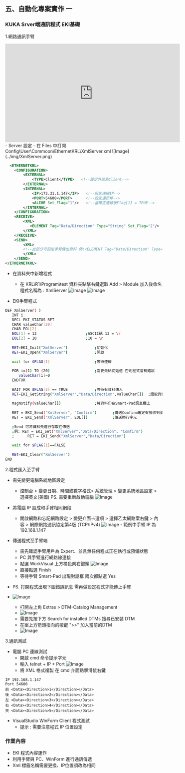 ## 五、自動化專案實作 一
### KUKA Srver端通訊程式 EKI基礎

1.網路通訊手臂
  <iframe width="560" height="315" src="https://www.youtube.com/embed/0EpIUP2WEqY" frameborder="0" allow="accelerometer; autoplay; encrypted-media; gyroscope; picture-in-picture" allowfullscreen></iframe>
  - Server 設定
	  - 在 Files 中打開 Config\User\Commoon\EthernetKRL\XmlServer.xml
	  ![Image](../img/XmlServer.png)

```xml
  <ETHERNETKRL>
	<CONFIGURATION>
		<EXTERNAL>
			<TYPE>Client</TYPE>   <!--設定外部為Client-->
		</EXTERNAL>
		<INTERNAL>
			<IP>172.31.1.147</IP>	<!--設定連線IP-->
			<PORT>54600</PORT>		<!--設定通訊埠-->
			<ALIVE Set_Flag="1"/>	<!--當確定連線後Flag[1] = TRUE-->
		</INTERNAL>
	</CONFIGURATION>
	<RECEIVE>
		<XML>
		   <ELEMENT Tag="Data/Direction" Type="String" Set_Flag="2"/>	<!--設定接收到的資料 Tag="路徑" Type="資料型別" 接收資料後Flag[2]=TRUE-->
		</XML>
	</RECEIVE>
	<SEND>
		<XML>
		<!--此部分可設定手臂傳出資料 例:<ELEMENT Tag="Data/Direction" Type="STRING"/> -->
		</XML>
	</SEND>
</ETHERNETKRL>
  ```

  - 在資料夾中新增程式
	  - 在 KRL\R1\Program\test 資料夾點擊右鍵選取 Add > Module 加入後命名程式名稱為 : XmlServer
	   ![Image](../img/addFiles_Function.png) 
	   ![Image](../img/addFunction.png)

 - EKI手臂程式

```sh
DEF XmlServer( )
   INT i
   DECL EKI_STATUS RET
   CHAR valueChar[20]
   CHAR EOL[2]	
   EOL[1] = 13						;ASCII碼 13 = \r
   EOL[2] = 10						;10 = \n
   
   RET=EKI_Init("XmlServer")			;初始化
   RET=EKI_Open("XmlServer")			;開啟
   
   wait for $FLAG[1] 					;等待連線
   
   FOR i=(1) TO (20)					;需要先給初始值 否則程式會有錯誤
      valueChar[i]=0
   ENDFOR
   
   WAIT FOR $FLAG[2] == TRUE			;等待有資料傳入
   RET=EKI_GetString("XmlServer","Data/Direction",valueChar[])	;讀取資料存入valueChar[]
   
   MsgNotify(valueChar[])				;將資料印在Smart-Pad訊息欄上
   
   RET = EKI_Send("XmlServer", "Comfirm")		;傳送Comfirm確定有接收到資料
   RET = EKI_Send("XmlServer", EOL[])			;傳送換行字元
   
   ;Send 可將資料先進行存取在傳送
   ;例: RET = EKI_Set("XmlServer","Data/Direction", "Comfirm")
   ;	  RET = EKI_Send("XmlServer","Data/Direction")
   
   wait for $FLAG[1]==FALSE
   
   RET=EKI_Clear("XmlServer")
END
  ```

2.程式匯入至手臂
- 需先變更電腦系統地區設定
	- 控制台 > 變更日期、時間或數字格式> 系統管理 > 變更系統地區設定 > 選擇英文(美國)			PS. 需要重新啟動電腦
	![Image](../img/Change_AreaLanguage.png) 

- 將電腦 IP 設成和手臂相同網段
	- 開啟網路和忘記網路設定 > 變更介面卡選項 > 選擇乙太網路案右鍵 > 內容 > 網際網路通訊協定第4版 (TCP/IPv4)
	![Image](../img/Change_IP.png) 
			- 範例中手臂 IP 為 192.168.1.147
	
- 傳送程式至手臂端
	- 需先確認手臂用戶為 Expert、並且無任何程式正在執行或預備狀態
	- PC 與手臂進行網路線連接
	- 點選 WorkVisual 上方橘色向右鍵頭
	![Image](../img/UpProgarm.png) 
	- 直接點選 Finish
	- 等待手臂 Smart-Pad 出現對話框 兩次都點選 Yes

- PS. 打開程式出現下圖錯誤訊息 需再做設定程式才能傳上手臂
- ![Image](../img/ErrorMessage.png)
	- 打開左上角 Extras > DTM-Catalog Management
	- ![Image](../img/ErrorSet.png)
	- 需要先按下方 Search for installed DTMs 搜尋已安裝 DTM
	- 在案上方箭頭指向的按鍵 ">>" 加入當前的DTM
	- ![Image](../img/ErrorSet2.png)
 
	
3.通訊測試
- 電腦 PC 連線測試
	- 開啟 cmd 命令提示字元
	- 輸入 telnet + IP + Port
	![Image](../img/cmd.png) 
	- 將 XML 格式複製 在 cmd 介面點擊滑鼠右鍵
```
IP 192.168.1.147
Port 54600
前 <Data><Direction>1</Direction></Data>
後 <Data><Direction>2</Direction></Data>
左 <Data><Direction>3</Direction></Data>
右 <Data><Direction>4</Direction></Data>
夾 <Data><Direction>5</Direction></Data>
```

- VisualStudio WinForm Client 程式測試
	- 提示 : 需要注意程式 IP 位置設定



### 作業內容
- EKI 程式內容運作
- 利用手臂與 PC、WinForm 進行通訊傳遞
- Xml 標籤名稱需要更換、IP位置須改為相同


<!--stackedit_data:
eyJoaXN0b3J5IjpbLTE0NTI1ODg5MTMsNjg0OTEwODA5LC02Nz
AwNzgzOTksMjEyNzE3NDM5MSwxMjE2NjE2OTgsMTUwNjEzMTA2
MiwyMjYzNTk3NTUsLTEwNzQ0MjE4NjksLTE2MDYwMDk5MzAsNT
MxMzEyMTQ2LDc2MDM5NDk2NCwxMzk3MzY3MDAzLC02MzkyNzEx
MzMsOTQzNTc4NTAsMTcxNjMwNTU5MiwtMjI5OTA0ODk1LC0xMD
EyOTQ5MDExLDE2ODQxNDA3MDIsLTE5MDk0MDY0ODMsMTAyNzg0
MTk0OV19
-->